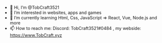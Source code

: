- 👋 Hi, I’m @TobCraft3521
- 👀 I’m interested in websites, apps and games
- 🌱 I’m currently learning Html, Css, JavaScript => React, Vue, Node.js and more 
- 📫 How to reach me: Discord: TobCraft3521#0484 , my webside: https://www.TobCraft.xyz
